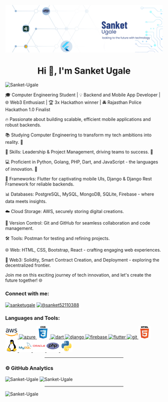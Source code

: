 ![logo](https://raw.githubusercontent.com/Sanket-Ugale/Sanket-Ugale/main/Sanket_banner.jpg)
<h1 align="center">Hi 👋, I'm Sanket Ugale</h1>
<!-- <h3 align="center">A passionate Flutter developer from India</h3> -->

<p align="left"> <img src="https://komarev.com/ghpvc/?username=Sanket-Ugale&label=Profile%20views&color=0e75b6&style=flat" alt="Sanket-Ugale" /> </p>

🎓 Computer Engineering Student | 💡 Backend and Mobile App Developer | 🌐 Web3 Enthusiast | 🏆 3x Hackathon winner | 🚔 Rajasthan Police Hackathon 1.0 Finalist

🔥 Passionate about building scalable, efficient mobile applications and robust backends.

📚 Studying Computer Engineering to transform my tech ambitions into reality. 🧠

💼 Skills: Leadership & Project Management, driving teams to success. 🌟

💻 Proficient in Python, Golang, PHP, Dart, and JavaScript - the languages of innovation. 🚀

📱 Frameworks: Flutter for captivating mobile UIs, Django & Django Rest Framework for reliable backends.

📊 Databases: PostgreSQL, MySQL, MongoDB, SQLite, Firebase - where data meets insights.

☁️ Cloud Storage: AWS, securely storing digital creations.

🔗 Version Control: Git and GitHub for seamless collaboration and code management.

🛠️ Tools: Postman for testing and refining projects.

🌐 Web: HTML, CSS, Bootstrap, React - crafting engaging web experiences.

🌟 Web3: Solidity, Smart Contract Creation, and Deployment - exploring the decentralized frontier.

Join me on this exciting journey of tech innovation, and let's create the future together! 🌐

<h3 align="left">Connect with me:</h3>
<p align="left">

<a href="https://linkedin.com/in/sanketugale" target="blank"><img align="center" src="https://raw.githubusercontent.com/rahuldkjain/github-profile-readme-generator/master/src/images/icons/Social/linked-in-alt.svg" alt="sanketugale" height="30" width="40" /></a>
<a href="https://twitter.com/@sanket52110388" target="blank"><img align="center" src="https://raw.githubusercontent.com/rahuldkjain/github-profile-readme-generator/master/src/images/icons/Social/twitter.svg" alt="@sanket52110388" height="30" width="40" /></a>
<!-- <a href="https://instagram.com/sanket___ugale" target="blank"><img align="center" src="https://raw.githubusercontent.com/rahuldkjain/github-profile-readme-generator/master/src/images/icons/Social/instagram.svg" alt="sanket___ugale" height="30" width="40" /></a> -->
</p>

<h3 align="left">Languages and Tools:</h3>
<p align="left"> <a href="https://aws.amazon.com" target="_blank" rel="noreferrer"> <img src="https://raw.githubusercontent.com/devicons/devicon/master/icons/amazonwebservices/amazonwebservices-original-wordmark.svg" alt="aws" width="40" height="40"/> </a> <a href="https://azure.microsoft.com/en-in/" target="_blank" rel="noreferrer"> <img src="https://www.vectorlogo.zone/logos/microsoft_azure/microsoft_azure-icon.svg" alt="azure" width="40" height="40"/> </a> <a href="https://www.w3schools.com/css/" target="_blank" rel="noreferrer"> <img src="https://raw.githubusercontent.com/devicons/devicon/master/icons/css3/css3-original-wordmark.svg" alt="css3" width="40" height="40"/> </a> <a href="https://dart.dev" target="_blank" rel="noreferrer"> <img src="https://www.vectorlogo.zone/logos/dartlang/dartlang-icon.svg" alt="dart" width="40" height="40"/> </a> <a href="https://www.djangoproject.com/" target="_blank" rel="noreferrer"> <img src="https://cdn.worldvectorlogo.com/logos/django.svg" alt="django" width="40" height="40"/> </a> <a href="https://firebase.google.com/" target="_blank" rel="noreferrer"> <img src="https://www.vectorlogo.zone/logos/firebase/firebase-icon.svg" alt="firebase" width="40" height="40"/> </a> <a href="https://flutter.dev" target="_blank" rel="noreferrer"> <img src="https://www.vectorlogo.zone/logos/flutterio/flutterio-icon.svg" alt="flutter" width="40" height="40"/> </a> <a href="https://git-scm.com/" target="_blank" rel="noreferrer"> <img src="https://www.vectorlogo.zone/logos/git-scm/git-scm-icon.svg" alt="git" width="40" height="40"/> </a> <a href="https://www.w3.org/html/" target="_blank" rel="noreferrer"> <img src="https://raw.githubusercontent.com/devicons/devicon/master/icons/html5/html5-original-wordmark.svg" alt="html5" width="40" height="40"/> </a> <a href="https://www.linux.org/" target="_blank" rel="noreferrer"> <img src="https://raw.githubusercontent.com/devicons/devicon/master/icons/linux/linux-original.svg" alt="linux" width="40" height="40"/> </a> <a href="https://www.mysql.com/" target="_blank" rel="noreferrer"> <img src="https://raw.githubusercontent.com/devicons/devicon/master/icons/mysql/mysql-original-wordmark.svg" alt="mysql" width="40" height="40"/> </a> <a href="https://www.oracle.com/" target="_blank" rel="noreferrer"> <img src="https://raw.githubusercontent.com/devicons/devicon/master/icons/oracle/oracle-original.svg" alt="oracle" width="40" height="40"/> </a> <a href="https://www.php.net" target="_blank" rel="noreferrer"> <img src="https://raw.githubusercontent.com/devicons/devicon/master/icons/php/php-original.svg" alt="php" width="40" height="40"/> </a> <a href="https://www.python.org" target="_blank" rel="noreferrer"> <img src="https://raw.githubusercontent.com/devicons/devicon/master/icons/python/python-original.svg" alt="python" width="40" height="40"/> </a> </p>


<div align="center">
  <hr  width="50%"/>
  </div>
  
<h3 align="left">⚙️ GitHub Analytics</h3>
<div>
  <img  src="https://github-readme-stats.vercel.app/api?username=Sanket-Ugale&show_icons=true&theme=radical" alt="Sanket-Ugale" />

<img src="https://github-readme-streak-stats.herokuapp.com/?user=Sanket-Ugale&theme=radical" alt="Sanket-Ugale" />

  </div>
  
<div align="center">
  <hr  width="50%"/>
  </div>

<img align="center" src="https://github-readme-stats.vercel.app/api/top-langs?username=Sanket-Ugale&show_icons=true&locale=en&layout=compact&theme=radical" alt="Sanket-Ugale" />
